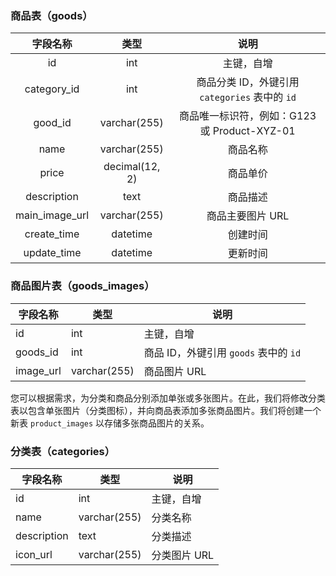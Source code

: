 ### 商品表（goods）

|    字段名称    |      类型      |                      说明                      |
| :------------: | :------------: | :--------------------------------------------: |
|       id       |      int       |                   主键，自增                   |
|  category_id   |      int       | 商品分类 ID，外键引用 `categories` 表中的 `id` |
|    good_id     |  varchar(255)  |  商品唯一标识符，例如：G123 或 Product-XYZ-01  |
|      name      |  varchar(255)  |                    商品名称                    |
|     price      | decimal(12, 2) |                    商品单价                    |
|  description   |      text      |                    商品描述                    |
| main_image_url |  varchar(255)  |                商品主要图片 URL                |
|  create_time   |    datetime    |                    创建时间                    |
|  update_time   |    datetime    |                    更新时间                    |

### 商品图片表（goods_images）

| 字段名称  | 类型         | 说明                                  |
| --------- | ------------ | ------------------------------------- |
| id        | int          | 主键，自增                            |
| goods_id  | int          | 商品 ID，外键引用 `goods` 表中的 `id` |
| image_url | varchar(255) | 商品图片 URL                          |

您可以根据需求，为分类和商品分别添加单张或多张图片。在此，我们将修改分类表以包含单张图片（分类图标），并向商品表添加多张商品图片。我们将创建一个新表 `product_images` 以存储多张商品图片的关系。

### 分类表（categories）

| 字段名称    | 类型         | 说明         |
| ----------- | ------------ | ------------ |
| id          | int          | 主键，自增   |
| name        | varchar(255) | 分类名称     |
| description | text         | 分类描述     |
| icon_url    | varchar(255) | 分类图片 URL |
